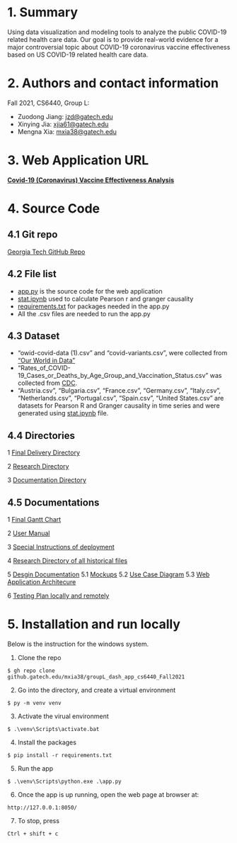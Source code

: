 # 1. Summary

Using data visualization and modeling tools to analyze the public COVID-19 related health care data. Our goal is to provide real-world evidence for a major controversial topic about COVID-19 coronavirus vaccine effectiveness based on US COVID-19 related health care data.

# 2. Authors and contact information

Fall 2021, CS6440, Group L: 

- Zuodong Jiang: jzd@gatech.edu
- Xinying Jia: xjia61@gatech.edu
- Mengna Xia: mxia38@gatech.edu

# 3. Web Application URL

[**Covid-19 (Coronavirus) Vaccine Effectiveness Analysis**](https://groupl-dash-app.herokuapp.com/)

# 4. Source Code

## 4.1 Git repo
[Georgia Tech GitHub Repo]( https://github.gatech.edu/mxia38/groupL_dash_app_cs6440_Fall2021)

## 4.2 File list

- [app.py](https://github.gatech.edu/mxia38/groupL_dash_app_cs6440_Fall2021/blob/master/app.py) is the source code for the web application
- [stat.ipynb](https://github.gatech.edu/mxia38/groupL_dash_app_cs6440_Fall2021/blob/master/stat.ipynb) used to calculate Pearson r and granger causality
- [requirements.txt](https://github.gatech.edu/mxia38/groupL_dash_app_cs6440_Fall2021/blob/master/requirements.txt) for packages needed in the app.py
- All the .csv files are needed to run the app.py

## 4.3 Dataset

- “owid-covid-data (1).csv” and “covid-variants.csv”, were collected from [“Our World in Data”](https://ourworldindata.org/)
- “Rates_of_COVID-19_Cases_or_Deaths_by_Age_Group_and_Vaccination_Status.csv” was collected from [CDC](https://data.cdc.gov/Public-Health-Surveillance/Rates-of-COVID-19-Cases-or-Deaths-by-Age-Group-and/3rge-nu2a).
- “Austria.csv”, “Bulgaria.csv”, “France.csv”, “Germany.csv”, “Italy.csv”, “Netherlands.csv”, “Portugal.csv”, “Spain.csv”, “United States.csv” are datasets for Pearson R and Granger causality in time series and were generated using [stat.ipynb](https://github.gatech.edu/mxia38/groupL_dash_app_cs6440_Fall2021/blob/master/stat.ipynb) file.

## 4.4 Directories
1 [Final Delivery Directory](https://github.gatech.edu/mxia38/groupL_dash_app_cs6440_Fall2021/tree/master/Final%20Delivery)

2 [Research Directory](https://github.gatech.edu/mxia38/groupL_dash_app_cs6440_Fall2021/tree/master/Final%20Delivery/Research%20Directory)

3 [Documentation Directory](https://github.gatech.edu/mxia38/groupL_dash_app_cs6440_Fall2021/tree/master/Final%20Delivery/Documentation%20Directory)

## 4.5 Documentations
1 [Final Gantt Chart](https://github.gatech.edu/mxia38/groupL_dash_app_cs6440_Fall2021/blob/master/Final%20Delivery/Final%20Gantt%20Chart.md)

2 [User Manual](https://github.gatech.edu/mxia38/groupL_dash_app_cs6440_Fall2021/blob/master/Final%20Delivery/Application%20Manual.md)

3 [Special Instructions of deployment](https://github.gatech.edu/mxia38/groupL_dash_app_cs6440_Fall2021/blob/master/Final%20Delivery/Special%20Instructions.md)

4 [Research Directory of all historical files](https://github.gatech.edu/mxia38/groupL_dash_app_cs6440_Fall2021/tree/master/Final%20Delivery/Research%20Directory)

5 [Desgin Documentation](https://github.gatech.edu/mxia38/groupL_dash_app_cs6440_Fall2021/blob/master/Final%20Delivery/Documentation%20Directory/Desgin%20Doc.md)
	5.1 [Mockups](https://github.gatech.edu/mxia38/groupL_dash_app_cs6440_Fall2021/blob/master/Final%20Delivery/images/mockups.png) 
	5.2 [Use Case Diagram](https://github.gatech.edu/mxia38/groupL_dash_app_cs6440_Fall2021/blob/master/Final%20Delivery/images/useCase.png)
	5.3 [Web Application Architecure](https://github.gatech.edu/mxia38/groupL_dash_app_cs6440_Fall2021/blob/master/Final%20Delivery/images/useCase.png)

6 [Testing Plan locally and remotely](https://github.gatech.edu/mxia38/groupL_dash_app_cs6440_Fall2021/blob/master/Final%20Delivery/Documentation%20Directory/Testing%20Plan.md)

# 5. Installation and run locally

Below is the instruction for the windows system. 

1. Clone the repo
```
$ gh repo clone github.gatech.edu/mxia38/groupL_dash_app_cs6440_Fall2021
```

2. Go into the directory, and create a virtual environment

```
$ py -m venv venv
```

3. Activate the virual environment
```
$ .\venv\Scripts\activate.bat
```

4. Install the packages
```
$ pip install -r requirements.txt
```

5. Run the app

```
$ .\venv\Scripts\python.exe .\app.py
```
6. Once the app is up running, open the web page at browser at: 
```
http://127.0.0.1:8050/
```
7. To stop, press
``` 
Ctrl + shift + c
```